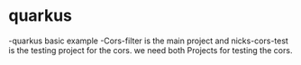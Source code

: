 # quarkus
-quarkus basic example 
-Cors-filter is the main project and nicks-cors-test  is the testing project for the cors. we need both Projects for testing the cors.  

